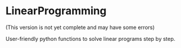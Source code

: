 # LinearProgramming
(This version is not yet complete and may have some errors)

User-friendly python functions to solve linear programs step by step.
